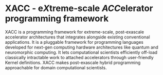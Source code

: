 # XACC - e***X***treme-scale ***ACC***elerator programming framework

XACC is a programming framework for extreme-scale, post-exascale accelerator architectures that integrates alongside existing conventional applications. It is a pluggable framework for programming languages developed for next-gen computing hardware architectures like quantum and neuromorphic computing. It lets computational scientists efficiently off-load classically intractable work to attached accelerators through user-friendly Kernel definitions. XACC makes post-exascale hybrid programming approachable for domain computational scientists.

